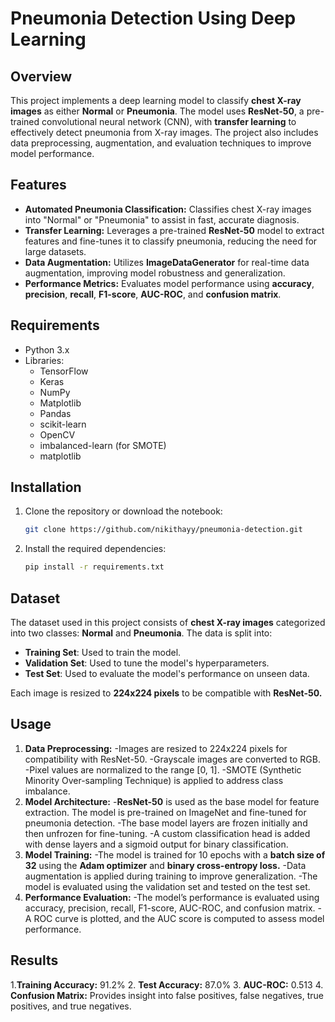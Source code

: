 # Pneumonia Detection Using Deep Learning

## Overview
This project implements a deep learning model to classify **chest X-ray images** as either **Normal** or **Pneumonia**. The model uses **ResNet-50**, a pre-trained convolutional neural network (CNN), with **transfer learning** to effectively detect pneumonia from X-ray images. The project also includes data preprocessing, augmentation, and evaluation techniques to improve model performance.

## Features
- **Automated Pneumonia Classification:** Classifies chest X-ray images into "Normal" or "Pneumonia" to assist in fast, accurate diagnosis.
- **Transfer Learning:** Leverages a pre-trained **ResNet-50** model to extract features and fine-tunes it to classify pneumonia, reducing the need for large datasets.
- **Data Augmentation:** Utilizes **ImageDataGenerator** for real-time data augmentation, improving model robustness and generalization.
- **Performance Metrics:** Evaluates model performance using **accuracy**, **precision**, **recall**, **F1-score**, **AUC-ROC**, and **confusion matrix**.

## Requirements
- Python 3.x
- Libraries:
  - TensorFlow
  - Keras
  - NumPy
  - Matplotlib
  - Pandas
  - scikit-learn
  - OpenCV
  - imbalanced-learn (for SMOTE)
  - matplotlib

## Installation
1. Clone the repository or download the notebook:
   ```bash
   git clone https://github.com/nikithayy/pneumonia-detection.git
2. Install the required dependencies:
   ```bash
   pip install -r requirements.txt

## Dataset
The dataset used in this project consists of **chest X-ray images** categorized into two classes: **Normal** and **Pneumonia**. The data is split into:
- **Training Set**: Used to train the model.
- **Validation Set**: Used to tune the model's hyperparameters.
- **Test Set**: Used to evaluate the model's performance on unseen data.

Each image is resized to **224x224 pixels** to be compatible with **ResNet-50.**

## Usage
1. **Data Preprocessing:**
   -Images are resized to 224x224 pixels for compatibility with ResNet-50.
   -Grayscale images are converted to RGB.
   -Pixel values are normalized to the range [0, 1].
   -SMOTE (Synthetic Minority Over-sampling Technique) is applied to address class imbalance.
2. **Model Architecture:**
   -**ResNet-50** is used as the base model for feature extraction. The model is pre-trained on ImageNet and fine-tuned for pneumonia detection.
   -The base model layers are frozen initially and then unfrozen for fine-tuning.
   -A custom classification head is added with dense layers and a sigmoid output for binary classification.
3. **Model Training:**
   -The model is trained for 10 epochs with a **batch size of 32** using the **Adam optimizer** and **binary cross-entropy loss.**
   -Data augmentation is applied during training to improve generalization.
   -The model is evaluated using the validation set and tested on the test set.
4. **Performance Evaluation:**
   -The model’s performance is evaluated using accuracy, precision, recall, F1-score, AUC-ROC, and confusion matrix.
   -A ROC curve is plotted, and the AUC score is computed to assess model performance.

## Results
1.**Training Accuracy:** 91.2%
2. **Test Accuracy:** 87.0%
3. **AUC-ROC:** 0.513
4. **Confusion Matrix:** Provides insight into false positives, false negatives, true positives, and true negatives.
